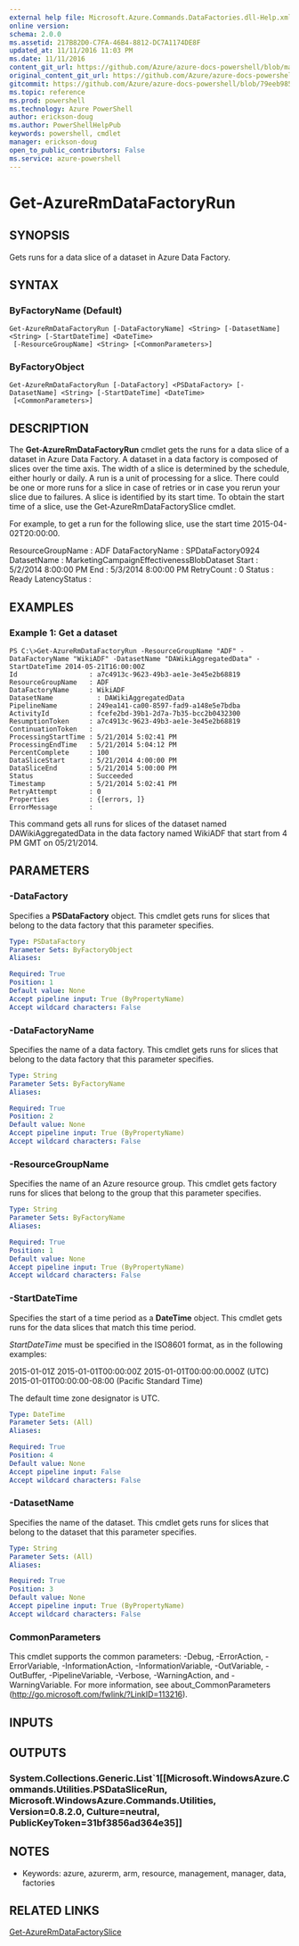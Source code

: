 ```yaml
---
external help file: Microsoft.Azure.Commands.DataFactories.dll-Help.xml
online version: 
schema: 2.0.0
ms.assetid: 217B82D0-C7FA-46B4-8812-DC7A1174DE8F
updated_at: 11/11/2016 11:03 PM
ms.date: 11/11/2016
content_git_url: https://github.com/Azure/azure-docs-powershell/blob/master/azureps-cmdlets-docs/ResourceManager/AzureRM.DataFactories/v2.1.0/Get-AzureRmDataFactoryRun.md
original_content_git_url: https://github.com/Azure/azure-docs-powershell/blob/master/azureps-cmdlets-docs/ResourceManager/AzureRM.DataFactories/v2.1.0/Get-AzureRmDataFactoryRun.md
gitcommit: https://github.com/Azure/azure-docs-powershell/blob/79eeb985ea480979357fb4695832a0c3d29a48bf/azureps-cmdlets-docs/ResourceManager/AzureRM.DataFactories/v2.1.0/Get-AzureRmDataFactoryRun.md
ms.topic: reference
ms.prod: powershell
ms.technology: Azure PowerShell
author: erickson-doug
ms.author: PowerShellHelpPub
keywords: powershell, cmdlet
manager: erickson-doug
open_to_public_contributors: False
ms.service: azure-powershell
---
```


# Get-AzureRmDataFactoryRun

## SYNOPSIS
Gets runs for a data slice of a dataset in Azure Data Factory.

## SYNTAX

### ByFactoryName (Default)
```
Get-AzureRmDataFactoryRun [-DataFactoryName] <String> [-DatasetName] <String> [-StartDateTime] <DateTime>
 [-ResourceGroupName] <String> [<CommonParameters>]
```

### ByFactoryObject
```
Get-AzureRmDataFactoryRun [-DataFactory] <PSDataFactory> [-DatasetName] <String> [-StartDateTime] <DateTime>
 [<CommonParameters>]
```

## DESCRIPTION
The **Get-AzureRmDataFactoryRun** cmdlet gets the runs for a data slice of a dataset in Azure Data Factory.
A dataset in a data factory is composed of slices over the time axis.
The width of a slice is determined by the schedule, either hourly or daily.
A run is a unit of processing for a slice.
There could be one or more runs for a slice in case of retries or in case you rerun your slice due to failures.
A slice is identified by its start time.
To obtain the start time of a slice, use the Get-AzureRmDataFactorySlice cmdlet.

For example, to get a run for the following slice, use the start time 2015-04-02T20:00:00.

ResourceGroupName  : ADF
DataFactoryName : SPDataFactory0924
DatasetName : MarketingCampaignEffectivenessBlobDataset
Start : 5/2/2014 8:00:00 PM
End : 5/3/2014 8:00:00 PM
RetryCount : 0
Status : Ready
LatencyStatus :

## EXAMPLES

### Example 1: Get a dataset
```
PS C:\>Get-AzureRmDataFactoryRun -ResourceGroupName "ADF" -DataFactoryName "WikiADF" -DatasetName "DAWikiAggregatedData" -StartDateTime 2014-05-21T16:00:00Z
Id                  : a7c4913c-9623-49b3-ae1e-3e45e2b68819
ResourceGroupName   : ADF
DataFactoryName     : WikiADF
DatasetName           : DAWikiAggregatedData
PipelineName        : 249ea141-ca00-8597-fad9-a148e5e7bdba
ActivityId          : fcefe2bd-39b1-2d7a-7b35-bcc2b0432300
ResumptionToken     : a7c4913c-9623-49b3-ae1e-3e45e2b68819
ContinuationToken   : 
ProcessingStartTime : 5/21/2014 5:02:41 PM
ProcessingEndTime   : 5/21/2014 5:04:12 PM
PercentComplete     : 100
DataSliceStart      : 5/21/2014 4:00:00 PM
DataSliceEnd        : 5/21/2014 5:00:00 PM
Status              : Succeeded
Timestamp           : 5/21/2014 5:02:41 PM
RetryAttempt        : 0
Properties          : {[errors, ]} 
ErrorMessage        :
```

This command gets all runs for slices of the dataset named DAWikiAggregatedData in the data factory named WikiADF that start from 4 PM GMT on 05/21/2014.

## PARAMETERS

### -DataFactory
Specifies a **PSDataFactory** object.
This cmdlet gets runs for slices that belong to the data factory that this parameter specifies.

```yaml
Type: PSDataFactory
Parameter Sets: ByFactoryObject
Aliases: 

Required: True
Position: 1
Default value: None
Accept pipeline input: True (ByPropertyName)
Accept wildcard characters: False
```

### -DataFactoryName
Specifies the name of a data factory.
This cmdlet gets runs for slices that belong to the data factory that this parameter specifies.

```yaml
Type: String
Parameter Sets: ByFactoryName
Aliases: 

Required: True
Position: 2
Default value: None
Accept pipeline input: True (ByPropertyName)
Accept wildcard characters: False
```

### -ResourceGroupName
Specifies the name of an Azure resource group.
This cmdlet gets factory runs for slices that belong to the group that this parameter specifies.

```yaml
Type: String
Parameter Sets: ByFactoryName
Aliases: 

Required: True
Position: 1
Default value: None
Accept pipeline input: True (ByPropertyName)
Accept wildcard characters: False
```

### -StartDateTime
Specifies the start of a time period as a **DateTime** object.
This cmdlet gets runs for the data slices that match this time period.

*StartDateTime* must be specified in the ISO8601 format, as in the following examples: 

2015-01-01Z
2015-01-01T00:00:00Z
2015-01-01T00:00:00.000Z (UTC) 
2015-01-01T00:00:00-08:00 (Pacific Standard Time)

The default time zone designator is UTC.

```yaml
Type: DateTime
Parameter Sets: (All)
Aliases: 

Required: True
Position: 4
Default value: None
Accept pipeline input: False
Accept wildcard characters: False
```

### -DatasetName
Specifies the name of the dataset.
This cmdlet gets runs for slices that belong to the dataset that this parameter specifies.

```yaml
Type: String
Parameter Sets: (All)
Aliases: 

Required: True
Position: 3
Default value: None
Accept pipeline input: True (ByPropertyName)
Accept wildcard characters: False
```

### CommonParameters
This cmdlet supports the common parameters: -Debug, -ErrorAction, -ErrorVariable, -InformationAction, -InformationVariable, -OutVariable, -OutBuffer, -PipelineVariable, -Verbose, -WarningAction, and -WarningVariable. For more information, see about_CommonParameters (http://go.microsoft.com/fwlink/?LinkID=113216).

## INPUTS

## OUTPUTS

### System.Collections.Generic.List`1[[Microsoft.WindowsAzure.Commands.Utilities.PSDataSliceRun, Microsoft.WindowsAzure.Commands.Utilities, Version=0.8.2.0, Culture=neutral, PublicKeyToken=31bf3856ad364e35]]

## NOTES
* Keywords: azure, azurerm, arm, resource, management, manager, data, factories

## RELATED LINKS

[Get-AzureRmDataFactorySlice](xref:ResourceManager/AzureRM.DataFactories/v2.1.0/Get-AzureRmDataFactorySlice.md)


